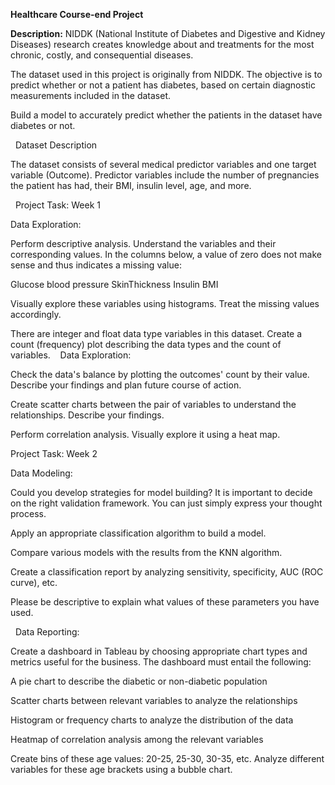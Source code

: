 **Healthcare
Course-end Project**

**Description:**
NIDDK (National Institute of Diabetes and Digestive and Kidney Diseases) research creates knowledge about and treatments for the most chronic, costly, and consequential diseases.

The dataset used in this project is originally from NIDDK. The objective is to predict whether or not a patient has diabetes, based on certain diagnostic measurements included in the dataset.

Build a model to accurately predict whether the patients in the dataset have diabetes or not. 


 
Dataset Description

The dataset consists of several medical predictor variables and one target variable (Outcome). Predictor variables include the number of pregnancies the patient has had, their BMI, insulin level, age, and more.

 
Project Task: Week 1


Data Exploration:


Perform descriptive analysis. Understand the variables and their corresponding values. In the columns below, a value of zero does not make sense and thus indicates a missing value:

Glucose
blood pressure
SkinThickness
Insulin
BMI

Visually explore these variables using histograms. Treat the missing values accordingly.

There are integer and float data type variables in this dataset. Create a count (frequency) plot describing the data types and the count of variables. 
 
Data Exploration:

Check the data's balance by plotting the outcomes' count by their value. Describe your findings and plan future course of action.

Create scatter charts between the pair of variables to understand the relationships. Describe your findings.

Perform correlation analysis. Visually explore it using a heat map.


 Project Task: Week 2

 
Data Modeling:

Could you develop strategies for model building? It is important to decide on the right validation framework. You can just simply express your thought process. 

Apply an appropriate classification algorithm to build a model.

Compare various models with the results from the KNN algorithm.

Create a classification report by analyzing sensitivity, specificity, AUC (ROC curve), etc.

Please be descriptive to explain what values of these parameters you have used.

 
Data Reporting:


Create a dashboard in Tableau by choosing appropriate chart types and metrics useful for the business. The dashboard must entail the following:


A pie chart to describe the diabetic or non-diabetic population

Scatter charts between relevant variables to analyze the relationships

Histogram or frequency charts to analyze the distribution of the data

Heatmap of correlation analysis among the relevant variables

Create bins of these age values: 20-25, 25-30, 30-35, etc. Analyze different variables for these age brackets using a bubble chart.



